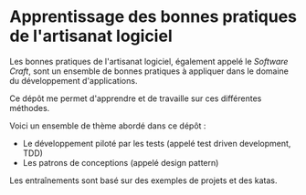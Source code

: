 # Apprentissage des bonnes pratiques de l'artisanat logiciel

Les bonnes pratiques de l'artisanat logiciel, également appelé le *Software Craft*, sont un ensemble de bonnes pratiques à appliquer dans le domaine du développement d'applications.

Ce dépôt me permet d'apprendre et de travaille sur ces différentes méthodes.

Voici un ensemble de thème abordé dans ce dépôt :

- Le développement piloté par les tests (appelé test driven development, TDD)
- Les patrons de conceptions (appelé design pattern)

Les entraînements sont basé sur des exemples de projets et des katas.
